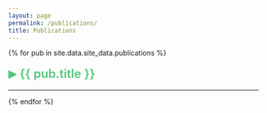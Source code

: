 ```yaml
---
layout: page
permalink: /publications/
title: Publications
---
```


{% for pub in site.data.site_data.publications %}
<details>
  <summary class="toggle"><span class="arrow">&#9656;</span> {{ pub.title }}</summary>
  <p><i>{{ pub.authors }}</i><br>{{ pub.venue }}</p>
  <a href="{{ pub.url }}" class="color-button">pdf</a>
</details>
<hr>
{% endfor %}

<!-- ─────  S T Y L E S  ─────────────────────────────────────────────────────────────── -->
<style>
summary.toggle {
  cursor: pointer;
  display: flex;
  align-items: center;
  gap: 0.45rem;
  font-size: 1.5rem;
  font-weight: 600;
  color: #50C878;
  white-space: wrap;
}
summary.toggle::-webkit-details-marker,
summary.toggle::marker { display: none; }
summary.toggle .arrow {
  font-size: 1.3em;
  transition: transform 0.2s ease;
}
details[open] > summary.toggle .arrow {
  transform: rotate(90deg);
}
</style>

<!-- ─────  J S  (A C C O R D I O N)  ──────────────────────────────────────────────── -->
<script>
document.addEventListener('DOMContentLoaded', () => {
  const all = document.querySelectorAll('details');
  all.forEach(d => d.addEventListener('toggle', () => {
    if (!d.open) return;
    all.forEach(o => { if (o !== d) o.open = false; });
  }));
});
</script>
